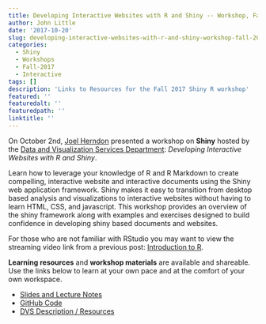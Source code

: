 ```yaml
---
title: Developing Interactive Websites with R and Shiny -- Workshop, Fall 2017
author: John Little
date: '2017-10-20'
slug: developing-interactive-websites-with-r-and-shiny-workshop-fall-2017
categories:
  - Shiny
  - Workshops
  - Fall-2017
  - Interactive
tags: []
description: 'Links to Resources for the Fall 2017 Shiny R workshop'
featured: ''
featuredalt: ''
featuredpath: ''
linktitle: ''
---
```


On October 2nd, [Joel Herndon](https://joelherndon.info/) presented a workshop on **Shiny** hosted by the [Data and Visualization Services Department](https://library.duke.edu/data/):  *Developing Interactive Websites with R and Shiny*.

Learn how to leverage your knowledge of R and R Markdown to create compelling, interactive website and interactive documents using the Shiny web application framework.  Shiny makes it easy to transition from desktop based analysis and visualizations to interactive websites without having to learn HTML, CSS, and javascript.  This workshop provides an overview of the shiny framework along with examples and exercises designed to build confidence in developing shiny based documents and websites.  

For those who are not familiar with RStudio you may want to view the streaming video link from a previous post: [Introduction to R](/2017/09/18/reproducibility-data-management-git-and-rstudio-workshop-fall-2017/).

**Learning resources** and **workshop materials** are available and shareable.  Use the links below to learn at your own pace and at the comfort of your own workspace.  

- [Slides and Lecture Notes](https://docs.google.com/presentation/d/1phPGIP6AJaMimLwdt38OPJZIQR4ckAM5SUg8JQPhBD0/edit#slide=id.g1bb9ceb6c9_0_1026)
- [GitHub Code](https://github.com/herndonj/intro2shiny_fall2017)
- [DVS Description / Resources](http://duke.libcal.com/event/3442422)

